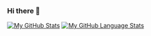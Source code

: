 ### Hi there 👋

<!--
**NickCMoore/NickCMoore** is a ✨ _special_ ✨ repository because its `README.md` (this file) appears on your GitHub profile.

Here are some ideas to get you started:

- 🔭 I’m currently working on ...
- 🌱 I’m currently learning ...
- 👯 I’m looking to collaborate on ...
- 🤔 I’m looking for help with ...
- 💬 Ask me about ...
- 📫 How to reach me: ...
- 😄 Pronouns: ...
- ⚡ Fun fact: ...
-->

[![My GitHub Stats](https://github-readme-stats.vercel.app/api/?username=nickcmoore&count_private=true&theme=tokyonight&showicons=true)]()
[![My GitHub Language Stats](https://github-readme-stats.vercel.app/api/top-langs/?username=nickcmoore&langs_count=5&theme=tokyonight)]()
